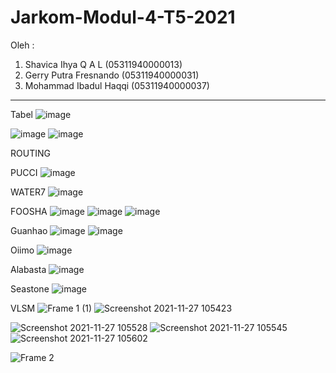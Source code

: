 # Jarkom-Modul-4-T5-2021
Oleh :

1. Shavica Ihya Q A L (05311940000013)
2. Gerry Putra Fresnando (05311940000031)
3. Mohammad Ibadul Haqqi (05311940000037)

---

Tabel 
![image](https://user-images.githubusercontent.com/61973814/143667180-0df8b2f2-bf62-4fc3-9429-b4360974484e.png)


![image](https://user-images.githubusercontent.com/61973814/143666288-c79b6191-5e10-4ac6-9a50-a57e94775e2a.png)
![image](https://user-images.githubusercontent.com/61973814/143666299-abfb7b9f-933a-468b-8577-dd7eec06b1c4.png)




ROUTING

PUCCI
![image](https://user-images.githubusercontent.com/61973814/143666318-28d78537-834e-43ac-ab52-165dbd86a4db.png)


WATER7
![image](https://user-images.githubusercontent.com/61973814/143666330-985cc6a1-dd82-4886-a1af-3ba2fcf9d43f.png)


FOOSHA
![image](https://user-images.githubusercontent.com/61973814/143666351-31125531-c6a1-4e91-a3fb-c5b6e8c8bf53.png)
![image](https://user-images.githubusercontent.com/61973814/143666367-da10718f-079e-4b1e-aa97-b799a75ef2ff.png)
![image](https://user-images.githubusercontent.com/61973814/143666377-0dd2723f-3783-4521-934a-fd70a64e9e3b.png)


Guanhao
![image](https://user-images.githubusercontent.com/61973814/143666393-d6066ed5-ebf3-4e62-a15b-7f5791ff59e4.png)
![image](https://user-images.githubusercontent.com/61973814/143666403-5674da49-6811-4929-9196-797473016e82.png)


Oiimo
![image](https://user-images.githubusercontent.com/61973814/143666412-73a59c9a-5658-4176-9492-698ce9f7b87e.png)


Alabasta
![image](https://user-images.githubusercontent.com/61973814/143666425-6409c1ba-683e-4138-b3ef-7ce5b66a62f7.png)


Seastone
![image](https://user-images.githubusercontent.com/61973814/143666431-1e78c064-2e79-4e36-83a0-a3f3b1d1ebaa.png)

VLSM
![Frame 1 (1)](https://user-images.githubusercontent.com/73151522/143667216-522d7229-6c8c-431a-b248-64cf8eb02861.png)
![Screenshot 2021-11-27 105423](https://user-images.githubusercontent.com/73151522/143667259-8ef05a11-1683-4fe8-bb16-76f44b95449a.jpg)


![Screenshot 2021-11-27 105528](https://user-images.githubusercontent.com/73151522/143667285-94668a15-24db-47b5-9a30-cd1543005d6d.jpg)
![Screenshot 2021-11-27 105545](https://user-images.githubusercontent.com/73151522/143667288-bef2ef7c-404f-4128-809a-173c98469791.jpg)
![Screenshot 2021-11-27 105602](https://user-images.githubusercontent.com/73151522/143667291-34c2a326-cd83-4578-99b6-1d211b65540b.jpg)

![Frame 2](https://user-images.githubusercontent.com/73151522/143668116-5660e7be-30bc-4f55-b6d6-97fc1b67ba76.png)
